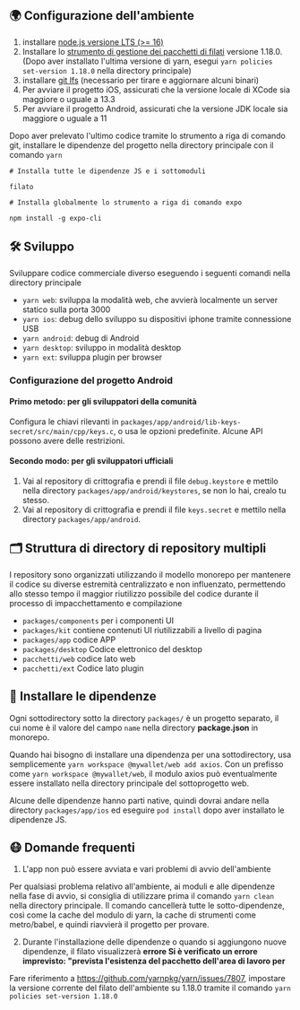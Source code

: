 
## 🌍 Configurazione dell'ambiente

1. installare [node.js versione LTS (>= 16)](https://nodejs.org/en/)
2. Installare lo [strumento di gestione dei pacchetti di filati](https://yarnpkg.com/) versione 1.18.0. (Dopo aver installato l'ultima versione di yarn, esegui `yarn policies set-version 1.18.0` nella directory principale)
3. installare [git lfs](https://git-lfs.github.com/) (necessario per tirare e aggiornare alcuni binari)
4. Per avviare il progetto iOS, assicurati che la versione locale di XCode sia maggiore o uguale a 13.3
5. Per avviare il progetto Android, assicurati che la versione JDK locale sia maggiore o uguale a 11

Dopo aver prelevato l'ultimo codice tramite lo strumento a riga di comando git, installare le dipendenze del progetto nella directory principale con il comando ``yarn``

```
# Installa tutte le dipendenze JS e i sottomoduli

filato

# Installa globalmente lo strumento a riga di comando expo

npm install -g expo-cli
```

## 🛠 Sviluppo

Sviluppare codice commerciale diverso eseguendo i seguenti comandi nella directory principale

- `yarn web`: sviluppa la modalità web, che avvierà localmente un server statico sulla porta 3000
- `yarn ios`: debug dello sviluppo su dispositivi iphone tramite connessione USB
- `yarn android`: debug di Android
- `yarn desktop`: sviluppo in modalità desktop
- `yarn ext`: sviluppa plugin per browser

### Configurazione del progetto Android

#### Primo metodo: per gli sviluppatori della comunità

Configura le chiavi rilevanti in `packages/app/android/lib-keys-secret/src/main/cpp/keys.c`, o usa le opzioni predefinite. Alcune API possono avere delle restrizioni.

#### Secondo modo: per gli sviluppatori ufficiali

1. Vai al repository di crittografia e prendi il file `debug.keystore` e mettilo nella directory `packages/app/android/keystores`, se non lo hai, crealo tu stesso.
2. Vai al repository di crittografia e prendi il file `keys.secret` e mettilo nella directory `packages/app/android`.

## 🗂 Struttura di directory di repository multipli

I repository sono organizzati utilizzando il modello monorepo per mantenere il codice su diverse estremità centralizzato e non influenzato, permettendo allo stesso tempo il maggior riutilizzo possibile del codice durante il processo di impacchettamento e compilazione

- `packages/components` per i componenti UI
- `packages/kit` contiene contenuti UI riutilizzabili a livello di pagina
- `packages/app` codice APP
- `packages/desktop` Codice elettronico del desktop
- `pacchetti/web` codice lato web
- `pacchetti/ext` Codice lato plugin

## 🧲 Installare le dipendenze

Ogni sottodirectory sotto la directory `packages/` è un progetto separato, il cui nome è il valore del campo `name` nella directory **package.json** in monorepo.

Quando hai bisogno di installare una dipendenza per una sottodirectory, usa semplicemente `yarn workspace @mywallet/web add axios`. Con un prefisso come `yarn workspace @mywallet/web`, il modulo axios può eventualmente essere installato nella directory principale del sottoprogetto web.

Alcune delle dipendenze hanno parti native, quindi dovrai andare nella directory `packages/app/ios` ed eseguire `pod install` dopo aver installato le dipendenze JS.

## 😷 Domande frequenti

1. L'app non può essere avviata e vari problemi di avvio dell'ambiente

Per qualsiasi problema relativo all'ambiente, ai moduli e alle dipendenze nella fase di avvio, si consiglia di utilizzare prima il comando `yarn clean` nella directory principale. Il comando cancellerà tutte le sotto-dipendenze, così come la cache del modulo di yarn, la cache di strumenti come metro/babel, e quindi riavvierà il progetto per provare.

2. Durante l'installazione delle dipendenze o quando si aggiungono nuove dipendenze, il filato visualizzerà **errore Si è verificato un errore imprevisto: "prevista l'esistenza del pacchetto dell'area di lavoro per**

Fare riferimento a https://github.com/yarnpkg/yarn/issues/7807, impostare la versione corrente del filato dell'ambiente su 1.18.0 tramite il comando `yarn policies set-version 1.18.0`
